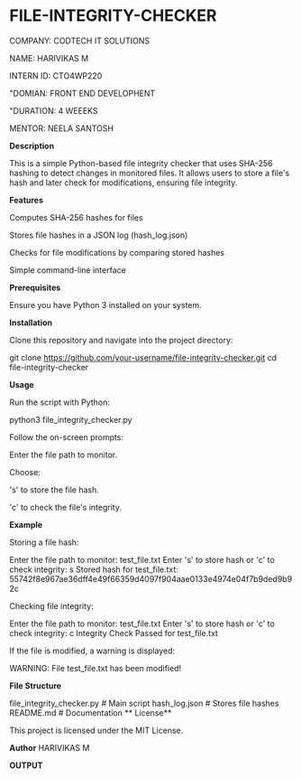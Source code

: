 # FILE-INTEGRITY-CHECKER

COMPANY: CODTECH IT SOLUTIONS 

NAME: HARIVIKAS M

INTERN ID: CTO4WP220

"DOMIAN: FRONT END DEVELOPHENT 

"DURATION: 4 WEEEKS 

MENTOR: NEELA SANTOSH 



**Description**

This is a simple Python-based file integrity checker that uses SHA-256 hashing to detect changes in monitored files. It allows users to store a file's hash and later check for modifications, ensuring file integrity.

**Features**

Computes SHA-256 hashes for files

Stores file hashes in a JSON log (hash_log.json)

Checks for file modifications by comparing stored hashes

Simple command-line interface

**Prerequisites**

Ensure you have Python 3 installed on your system.

**Installation**

Clone this repository and navigate into the project directory:

git clone https://github.com/your-username/file-integrity-checker.git
cd file-integrity-checker

**Usage**

Run the script with Python:

python3 file_integrity_checker.py

Follow the on-screen prompts:

Enter the file path to monitor.

Choose:

's' to store the file hash.

'c' to check the file's integrity.

**Example**

Storing a file hash:

Enter the file path to monitor: test_file.txt
Enter 's' to store hash or 'c' to check integrity: s
Stored hash for test_file.txt: 55742f8e967ae36dff4e49f66359d4097f904aae0133e4974e04f7b9ded9b92c

Checking file integrity:

Enter the file path to monitor: test_file.txt
Enter 's' to store hash or 'c' to check integrity: c
Integrity Check Passed for test_file.txt

If the file is modified, a warning is displayed:

WARNING: File test_file.txt has been modified!

**File Structure**

file_integrity_checker.py  # Main script
hash_log.json              # Stores file hashes
README.md                  # Documentation
**
License**

This project is licensed under the MIT License.

**Author**
HARIVIKAS M



**OUTPUT**

